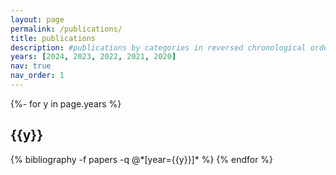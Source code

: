 ```yaml
---
layout: page
permalink: /publications/
title: publications
description: #publications by categories in reversed chronological order. generated by jekyll-scholar.
years: [2024, 2023, 2022, 2021, 2020]
nav: true
nav_order: 1
---
```

<!-- _pages/publications.md -->
<div class="publications">

{%- for y in page.years %}
  <h2 class="year">{{y}}</h2>
  {% bibliography -f papers -q @*[year={{y}}]* %}
{% endfor %}

</div>
